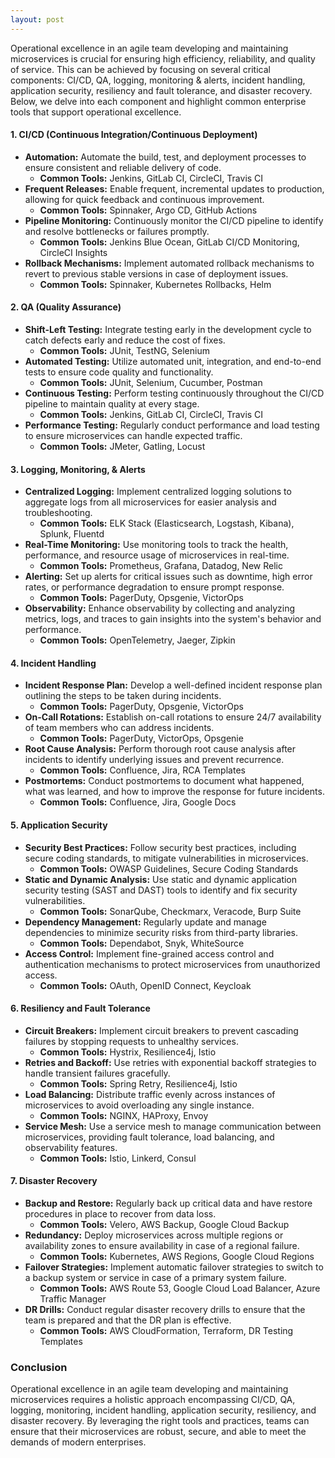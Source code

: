 ```yaml
---
layout: post
---
```


Operational excellence in an agile team developing and maintaining microservices is crucial for ensuring high efficiency, reliability, and quality of service. This can be achieved by focusing on several critical components: CI/CD, QA, logging, monitoring & alerts, incident handling, application security, resiliency and fault tolerance, and disaster recovery. Below, we delve into each component and highlight common enterprise tools that support operational excellence.

#### 1. CI/CD (Continuous Integration/Continuous Deployment)
- **Automation:** Automate the build, test, and deployment processes to ensure consistent and reliable delivery of code.
  - **Common Tools:** Jenkins, GitLab CI, CircleCI, Travis CI
- **Frequent Releases:** Enable frequent, incremental updates to production, allowing for quick feedback and continuous improvement.
  - **Common Tools:** Spinnaker, Argo CD, GitHub Actions
- **Pipeline Monitoring:** Continuously monitor the CI/CD pipeline to identify and resolve bottlenecks or failures promptly.
  - **Common Tools:** Jenkins Blue Ocean, GitLab CI/CD Monitoring, CircleCI Insights
- **Rollback Mechanisms:** Implement automated rollback mechanisms to revert to previous stable versions in case of deployment issues.
  - **Common Tools:** Spinnaker, Kubernetes Rollbacks, Helm

#### 2. QA (Quality Assurance)
- **Shift-Left Testing:** Integrate testing early in the development cycle to catch defects early and reduce the cost of fixes.
  - **Common Tools:** JUnit, TestNG, Selenium
- **Automated Testing:** Utilize automated unit, integration, and end-to-end tests to ensure code quality and functionality.
  - **Common Tools:** JUnit, Selenium, Cucumber, Postman
- **Continuous Testing:** Perform testing continuously throughout the CI/CD pipeline to maintain quality at every stage.
  - **Common Tools:** Jenkins, GitLab CI, CircleCI, Travis CI
- **Performance Testing:** Regularly conduct performance and load testing to ensure microservices can handle expected traffic.
  - **Common Tools:** JMeter, Gatling, Locust

#### 3. Logging, Monitoring, & Alerts
- **Centralized Logging:** Implement centralized logging solutions to aggregate logs from all microservices for easier analysis and troubleshooting.
  - **Common Tools:** ELK Stack (Elasticsearch, Logstash, Kibana), Splunk, Fluentd
- **Real-Time Monitoring:** Use monitoring tools to track the health, performance, and resource usage of microservices in real-time.
  - **Common Tools:** Prometheus, Grafana, Datadog, New Relic
- **Alerting:** Set up alerts for critical issues such as downtime, high error rates, or performance degradation to ensure prompt response.
  - **Common Tools:** PagerDuty, Opsgenie, VictorOps
- **Observability:** Enhance observability by collecting and analyzing metrics, logs, and traces to gain insights into the system's behavior and performance.
  - **Common Tools:** OpenTelemetry, Jaeger, Zipkin

#### 4. Incident Handling
- **Incident Response Plan:** Develop a well-defined incident response plan outlining the steps to be taken during incidents.
  - **Common Tools:** PagerDuty, Opsgenie, VictorOps
- **On-Call Rotations:** Establish on-call rotations to ensure 24/7 availability of team members who can address incidents.
  - **Common Tools:** PagerDuty, VictorOps, Opsgenie
- **Root Cause Analysis:** Perform thorough root cause analysis after incidents to identify underlying issues and prevent recurrence.
  - **Common Tools:** Confluence, Jira, RCA Templates
- **Postmortems:** Conduct postmortems to document what happened, what was learned, and how to improve the response for future incidents.
  - **Common Tools:** Confluence, Jira, Google Docs

#### 5. Application Security
- **Security Best Practices:** Follow security best practices, including secure coding standards, to mitigate vulnerabilities in microservices.
  - **Common Tools:** OWASP Guidelines, Secure Coding Standards
- **Static and Dynamic Analysis:** Use static and dynamic application security testing (SAST and DAST) tools to identify and fix security vulnerabilities.
  - **Common Tools:** SonarQube, Checkmarx, Veracode, Burp Suite
- **Dependency Management:** Regularly update and manage dependencies to minimize security risks from third-party libraries.
  - **Common Tools:** Dependabot, Snyk, WhiteSource
- **Access Control:** Implement fine-grained access control and authentication mechanisms to protect microservices from unauthorized access.
  - **Common Tools:** OAuth, OpenID Connect, Keycloak

#### 6. Resiliency and Fault Tolerance
- **Circuit Breakers:** Implement circuit breakers to prevent cascading failures by stopping requests to unhealthy services.
  - **Common Tools:** Hystrix, Resilience4j, Istio
- **Retries and Backoff:** Use retries with exponential backoff strategies to handle transient failures gracefully.
  - **Common Tools:** Spring Retry, Resilience4j, Istio
- **Load Balancing:** Distribute traffic evenly across instances of microservices to avoid overloading any single instance.
  - **Common Tools:** NGINX, HAProxy, Envoy
- **Service Mesh:** Use a service mesh to manage communication between microservices, providing fault tolerance, load balancing, and observability features.
  - **Common Tools:** Istio, Linkerd, Consul

#### 7. Disaster Recovery
- **Backup and Restore:** Regularly back up critical data and have restore procedures in place to recover from data loss.
  - **Common Tools:** Velero, AWS Backup, Google Cloud Backup
- **Redundancy:** Deploy microservices across multiple regions or availability zones to ensure availability in case of a regional failure.
  - **Common Tools:** Kubernetes, AWS Regions, Google Cloud Regions
- **Failover Strategies:** Implement automatic failover strategies to switch to a backup system or service in case of a primary system failure.
  - **Common Tools:** AWS Route 53, Google Cloud Load Balancer, Azure Traffic Manager
- **DR Drills:** Conduct regular disaster recovery drills to ensure that the team is prepared and that the DR plan is effective.
  - **Common Tools:** AWS CloudFormation, Terraform, DR Testing Templates

### Conclusion
Operational excellence in an agile team developing and maintaining microservices requires a holistic approach encompassing CI/CD, QA, logging, monitoring, incident handling, application security, resiliency, and disaster recovery. By leveraging the right tools and practices, teams can ensure that their microservices are robust, secure, and able to meet the demands of modern enterprises.
